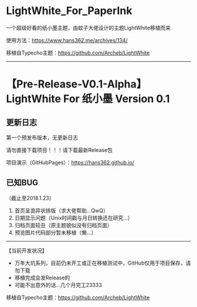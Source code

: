 # LightWhite_For_PaperInk

一个超级好看的纸小墨主题，由蚊子大佬设计的主题LightWhite移植而来

使用方法：https://www.hans362.me/archives/134/

移植自Typecho主题：https://github.com/Archeb/LightWhite

***

# 【Pre-Release-V0.1-Alpha】LightWhite For 纸小墨 Version 0.1

## 更新日志 ##

第一个预发布版本，无更新日志

请勿直接下载项目！！！请下载最新Release包

项目演示（GitHubPages）：https://hans362.github.io/

## 已知BUG ##

（截止至2018.1.23）

 1. 首页呈诡异状排版（求大佬帮助...QwQ）
 2. 日期显示问题（Unix时间戳与月日转换还在研究...）
 3. 归档页面较丑（原主题貌似没有归档页面）
 4. 预览图片代码部分暂未移植（懒...）

***

【当前开发状况】

 * 万年大坑系列，目前仍未开工或正在移植测试中，GitHub仅用于项目保存，请勿下载 
 * 移植完成会发Release的 
 * 可能不出意外的话...几个月完工23333 

移植自Typecho主题：https://github.com/Archeb/LightWhite
